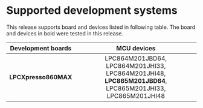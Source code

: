 # Supported development systems

This release supports board and devices listed in following table. The board and devices in bold were tested in this release.

|Development boards|MCU devices|
|:--:              |:--:       |
|**LPCXpresso860MAX**|LPC864M201JBD64, LPC864M201JHI33, LPC864M201JHI48,<br> **LPC865M201JBD64**, LPC865M201JHI33, LPC865M201JHI48<br>|
